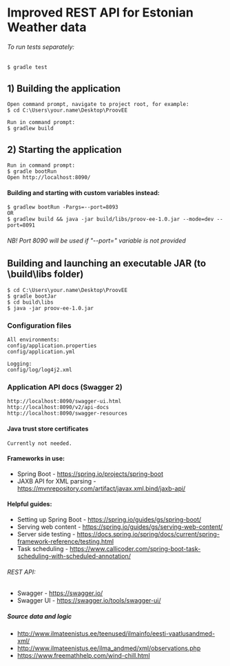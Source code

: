 #  Improved REST API for Estonian Weather data

###### To run tests separately:
	$ gradle test
	
## 1) Building the application
	Open command prompt, navigate to project root, for example:
	$ cd C:\Users\your.name\Desktop\ProovEE
	
	Run in command prompt:
    $ gradlew build
    
## 2) Starting the application
	Run in command prompt:
	$ gradle bootRun
	Open http://localhost:8090/

####  Building and starting with custom variables instead:	
	$ gradlew bootRun -Pargs=--port=8093
	OR
	$ gradlew build && java -jar build/libs/proov-ee-1.0.jar --mode=dev --port=8091
######	NB! Port 8090 will be used if "--port=" variable is not provided

## Building and launching an executable JAR (to \build\libs folder)
	$ cd C:\Users\your.name\Desktop\ProovEE
	$ gradle bootJar
	$ cd build\libs
	$ java -jar proov-ee-1.0.jar
    
### Configuration files    
    All environments:
    config/application.properties
    config/application.yml

	Logging:
	config/log/log4j2.xml
    
### Application API docs (Swagger 2)
	http://localhost:8090/swagger-ui.html
	http://localhost:8090/v2/api-docs
	http://localhost:8090/swagger-resources

#### Java trust store certificates
    Currently not needed.
    
#### Frameworks in use:
* Spring Boot - https://spring.io/projects/spring-boot
* JAXB API for XML parsing - https://mvnrepository.com/artifact/javax.xml.bind/jaxb-api/

#### Helpful guides:
* Setting up Spring Boot - https://spring.io/guides/gs/spring-boot/
* Serving web content - https://spring.io/guides/gs/serving-web-content/
* Server side testing - https://docs.spring.io/spring/docs/current/spring-framework-reference/testing.html
* Task scheduling - https://www.callicoder.com/spring-boot-task-scheduling-with-scheduled-annotation/

###### REST API:
* Swagger - https://swagger.io/
* Swagger UI - https://swagger.io/tools/swagger-ui/

##### Source data and logic
* http://www.ilmateenistus.ee/teenused/ilmainfo/eesti-vaatlusandmed-xml/
* http://www.ilmateenistus.ee/ilma_andmed/xml/observations.php
* https://www.freemathhelp.com/wind-chill.html

